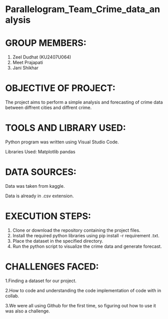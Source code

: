 # Parallelogram_Team_Crime_data_analysis

# GROUP MEMBERS:
  1. Zeel Dudhat (KU2407U064)
  2. Meet Prajapati
  3. Jani Shikhar

# OBJECTIVE OF PROJECT:
The project aims to perform a simple analysis and forecasting of crime data between diffrent cities and diffrent crime.
# TOOLS AND LIBRARY USED:
Python program was written using Visual Studio Code.

Libraries Used: Matplotlib pandas
# DATA SOURCES:
Data was taken from kaggle.

Data is already in .csv extension.
# EXECUTION STEPS:
 1. Clone or download the repository containing the project files.
 2. Install the required python libraries using pip install -r requirement .txt.
 3. Place the dataset in the specified directory.
 4. Run the python script to visualize the crime data and generate forecast.

# CHALLENGES FACED:
 1.Finding a dataset for our project.
 
 2.How to code and understanding the code implementation of code with in collab.
 
 3.We were all using Github for the first time, so figuring out how to use it was also a challenge. 

 
     

    
